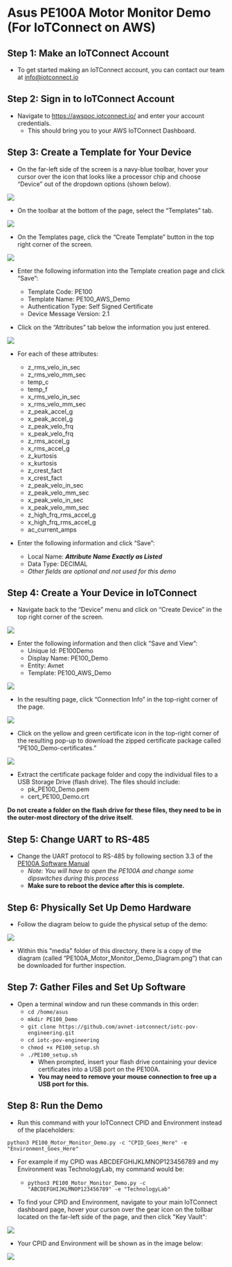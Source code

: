 # Asus PE100A Motor Monitor Demo (For IoTConnect on AWS)

## Step 1: Make an IoTConnect Account
* To get started making an IoTConnect account, you can contact our team at info@iotconnect.io

## Step 2: Sign in to IoTConnect Account
* Navigate to https://awspoc.iotconnect.io/ and enter your account credentials.
   * This should bring you to your AWS IoTConnect Dashboard.

## Step 3: Create a Template for Your Device 
* On the far-left side of the screen is a navy-blue toolbar, hover your cursor over the icon that looks like a processor chip and choose “Device” out of the dropdown options (shown below). 

<img src=".//media/image1.png"/>

* On the toolbar at the bottom of the page, select the “Templates” tab.

<img src=".//media/image2.png"/>

* On the Templates page, click the “Create Template” button in the top right corner of the screen. 

<img src=".//media/image3.png"/>

* Enter the following information into the Template creation page and click “Save”:
  * Template Code: PE100
  * Template Name: PE100_AWS_Demo
  * Authentication Type: Self Signed Certificate
  * Device Message Version: 2.1

* Click on the “Attributes” tab below the information you just entered.

<img src=".//media/image4.png"/>

* For each of these attributes:
  * z_rms_velo_in_sec
  * z_rms_velo_mm_sec
  * temp_c
  * temp_f
  * x_rms_velo_in_sec
  * x_rms_velo_mm_sec
  * z_peak_accel_g
  * x_peak_accel_g
  * z_peak_velo_frq
  * x_peak_velo_frq
  * z_rms_accel_g
  * x_rms_accel_g
  * z_kurtosis
  * x_kurtosis
  * z_crest_fact
  * x_crest_fact
  * z_peak_velo_in_sec
  * z_peak_velo_mm_sec
  * x_peak_velo_in_sec
  * x_peak_velo_mm_sec
  * z_high_frq_rms_accel_g
  * x_high_frq_rms_accel_g
  * ac_current_amps
 
* Enter the following information and click “Save”:
   * Local Name: ***Attribute Name Exactly as Listed***
   * Data Type: DECIMAL
   * *Other fields are optional and not used for this demo*

## Step 4: Create a Your Device in IoTConnect
* Navigate back to the “Device” menu and click on “Create Device” in the top right corner of the screen.

<img src=".//media/image5.png"/>

* Enter the following information and then click “Save and View”:
   * Unique Id: PE100Demo
   * Display Name: PE100_Demo
   * Entity: Avnet
   * Template: PE100_AWS_Demo
 
<img src=".//media/image6.png"/>

* In the resulting page, click “Connection Info” in the top-right corner of the page.

<img src=".//media/image7.png"/>

* Click on the yellow and green certificate icon in the top-right corner of the resulting pop-up to download the zipped certificate package called “PE100_Demo-certificates.”

<img src=".//media/image8.png"/>

* Extract the certificate package folder and copy the individual files to a USB Storage Drive (flash drive). The files should include:
   * pk_PE100_Demo.pem
   * cert_PE100_Demo.crt
 
**Do not create a folder on the flash drive for these files, they need to be in the outer-most directory of the drive itself.**

## Step 5: Change UART to RS-485 
* Change the UART protocol to RS-485 by following section 3.3 of the [PE100A Software Manual](https://github.com/ASUS-IPC/ASUS-IPC/wiki/PE100A)
   * *Note: You will have to open the PE100A and change some dipswitches during this process*
   * **Make sure to reboot the device after this is complete.**

## Step 6: Physically Set Up Demo Hardware
* Follow the diagram below to guide the physical setup of the demo:

<img src=".//media/PE100A_Motor_Monitor_Demo_Diagram.png"/>

* Within this "media" folder of this directory, there is a copy of the diagram (called “PE100A_Motor_Monitor_Demo_Diagram.png”) that can be downloaded for further inspection.

## Step 7: Gather Files and Set Up Software
* Open a terminal window and run these commands in this order:
   * ```cd /home/asus```
   * ```mkdir PE100_Demo```
   * ```git clone https://github.com/avnet-iotconnect/iotc-pov-engineering.git```
   * ```cd iotc-pov-engineering```
   * ```chmod +x PE100_setup.sh```
   * ```./PE100_setup.sh```
      * When prompted, insert your flash drive containing your device certificates into a USB port on the PE100A.
      * **You may need to remove your mouse connection to free up a USB port for this.**
 
## Step 8: Run the Demo
* Run this command with your IoTConnect CPID and Environment instead of the placeholders:

```python3 PE100_Motor_Monitor_Demo.py -c "CPID_Goes_Here" -e "Environment_Goes_Here"```

* For example if my CPID was ABCDEFGHIJKLMNOP123456789 and my Environment was TechnologyLab, my command would be:
   * ```python3 PE100_Motor_Monitor_Demo.py -c "ABCDEFGHIJKLMNOP123456789" -e "TechnologyLab"```

* To find your CPID and Environment, navigate to your main IoTConnect dashboard page, hover your curson over the gear icon on the tollbar located on the far-left side of the page, and then click "Key Vault":

<img src=".//media/image9.png"/>

* Your CPID and Environment will be shown as in the image below:

<img src=".//media/image10.png"/>



